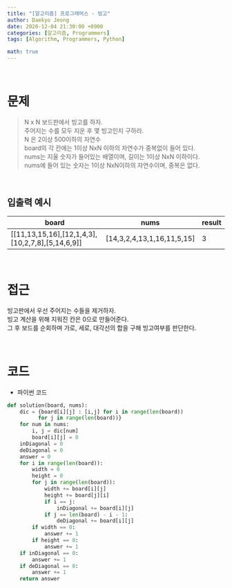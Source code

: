 ```yaml
---
title: "[알고리즘] 프로그래머스 - 빙고"
author: Daekyo Jeong
date: 2020-12-04 21:30:00 +0900
categories: [알고리즘, Programmers]
tags: [Algorithm, Programmers, Python]

math: true
---
```



<br/>

# **문제**


> N x N 보드판에서 빙고를 하자.   
> 주어지는 수를 모두 지운 후 몇 빙고인지 구하라.   
> N 은 2이상 500이하의 자연수    
> board의 각 칸에는 1이상 NxN 이하의 자연수가 중복없이 들어 있다.   
> nums는 지울 숫자가 들어있는 배열이며, 길이는 1이상 NxN 이하이다.   
> nums에 들어 있는 숫자는 1이상 NxN이하의 자연수이며, 중복은 없다.    

<br/>

## **입출력 예시**

| board  | nums       | result |    
|--------------------------------------------------|----------------------------|---|  
| [[11,13,15,16],[12,1,4,3],[10,2,7,8],[5,14,6,9]] | [14,3,2,4,13,1,16,11,5,15] | 3 |   

<br/>

# **접근**

빙고판에서 우선 주어지는 수들을 제거하자.    
빙고 계산을 위해 지워진 칸은 0으로 만들어준다.   
그 후 보드를 순회하며 가로, 세로, 대각선의 합을 구해 빙고여부를 판단한다.     

<br/>

# **코드**

- 파이썬 코드   

```py
def solution(board, nums):
    dic = {board[i][j] : [i,j] for i in range(len(board))
          for j in range(len(board))}
    for num in nums:
        i, j = dic[num]
        board[i][j] = 0
    inDiagonal = 0
    deDiagonal = 0
    answer = 0
    for i in range(len(board)):
        width = 0
        height = 0
        for j in range(len(board)):
            width += board[i][j]
            height += board[j][i]
            if i == j:
                inDiagonal += board[i][j]
            if j == len(board) - i - 1:
                deDiagonal += board[i][j]
        if width == 0:
            answer += 1
        if height == 0:
            answer += 1          
    if inDiagonal == 0:
        answer += 1
    if deDiagonal == 0:
        answer += 1
    return answer
```

<br/>

